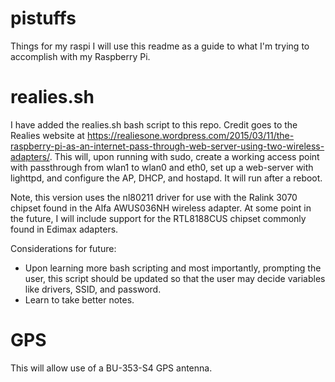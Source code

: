 # pistuffs
Things for my raspi
I will use this readme as a guide to what I'm trying to accomplish with my Raspberry Pi.

# realies.sh

I have added the realies.sh bash script to this repo.  Credit goes to the Realies website at https://realiesone.wordpress.com/2015/03/11/the-raspberry-pi-as-an-internet-pass-through-web-server-using-two-wireless-adapters/.  This will, upon running with sudo, create a working access point with passthrough from wlan1 to wlan0 and eth0, set up a web-server with lighttpd, and configure the AP, DHCP, and hostapd.  It will run after a reboot.

Note, this version uses the nl80211 driver for use with the Ralink 3070 chipset found in the Alfa AWUS036NH wireless adapter.  At some point in the future, I will include support for the RTL8188CUS chipset commonly found in Edimax adapters.

Considerations for future:
 * Upon learning more bash scripting and most importantly, prompting the user, this script should be updated so that the user may decide variables like drivers, SSID, and password.
 * Learn to take better notes.

# GPS

This will allow use of a BU-353-S4 GPS antenna.
